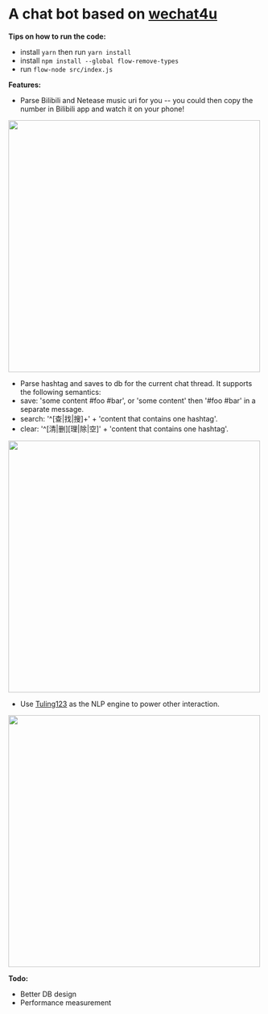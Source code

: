 # A chat bot based on [wechat4u](https://github.com/nodeWechat/wechat4u)

**Tips on how to run the code:**
* install `yarn` then run `yarn install`
* install `npm install --global flow-remove-types`
* run `flow-node src/index.js`

**Features:**
* Parse Bilibili and Netease music uri for you -- you could then copy the number in Bilibili app and watch it on your phone!

<img src="https://cloud.githubusercontent.com/assets/7834443/24339740/78ff0372-1262-11e7-8e82-ac3aa7771b3b.png" width=500x>

* Parse hashtag and saves to db for the current chat thread. It supports the following semantics:
 * save: 'some content #foo #bar', or 'some content' then '#foo #bar' in a separate message.
 * search: '^[查|找|搜]+' + 'content that contains one hashtag'.
 * clear: '^[清|删][理|除|空]' + 'content that contains one hashtag'.

<img src="https://cloud.githubusercontent.com/assets/7834443/24592330/290397d6-17c9-11e7-85e4-665e5e32dbd5.png" width=500x>

* Use [Tuling123](http://www.tuling123.com/) as the NLP engine to power other interaction.

<img src="https://cloud.githubusercontent.com/assets/7834443/24339896/725713ce-1263-11e7-8619-4abd1a64316c.png" width=500x>

**Todo:**
* Better DB design
* Performance measurement
